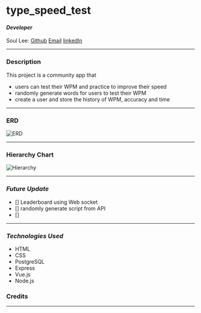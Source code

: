 # type_speed_test

#### **_Developer_**

Soul Lee: [Github](https://github.com/sal59265?tab=repositories) [Email](lee.soul12@gmail.com) [linkedIn](https://www.linkedin.com/in/soul-lee/)

---

### **Description**

This project is a community app that

- users can test their WPM and practice to improve their speed
- randomly generate words for users to test their WPM
- create a user and store the history of WPM, accuracy and time

---

### **ERD**

![ERD](https://i.imgur.com/s30Wpws.png)

---

### **Hierarchy Chart**

![Hierarchy](https://i.imgur.com/Fk50Uax.png)

---

### **_*Future Update*_**

- [] Leaderboard using Web socket
- [] randomly generate script from API
- []

---

### **_Technologies Used_**

- HTML
- CSS
- PostgreSQL
- Express
- Vue.js
- Node.js

### **Credits**

---
